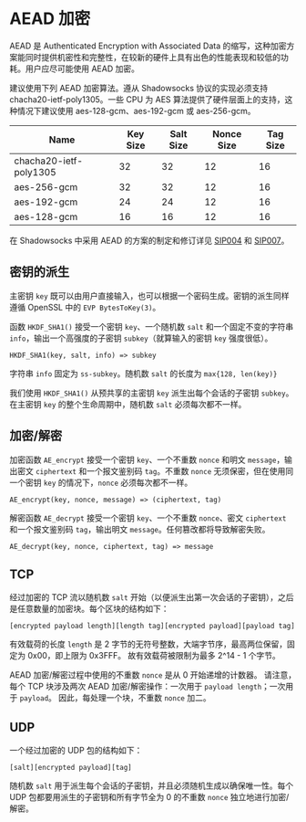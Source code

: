 
# AEAD 加密

AEAD 是 Authenticated Encryption with Associated Data 的缩写，这种加密方案能同时提供机密性和完整性，在较新的硬件上具有出色的性能表现和较低的功耗。用户应尽可能使用 AEAD 加密。

建议使用下列 AEAD 加密算法。遵从 Shadowsocks 协议的实现必须支持 chacha20-ietf-poly1305。一些 CPU 为 AES 算法提供了硬件层面上的支持，这种情况下建议使用 aes-128-gcm、aes-192-gcm 或 aes-256-gcm。

Name | Key Size | Salt Size | Nonce Size | Tag Size
---------------------- | -- | -- | -- | --
chacha20-ietf-poly1305 | 32 | 32 | 12 | 16
aes-256-gcm | 32 | 32 | 12 | 16
aes-192-gcm | 24 | 24 | 12 | 16
aes-128-gcm | 16 | 16 | 12 | 16

在 Shadowsocks 中采用 AEAD 的方案的制定和修订详见 [SIP004](https://github.com/shadowsocks/shadowsocks-org/issues/30) 和 [SIP007](https://github.com/shadowsocks/shadowsocks-org/issues/42)。

## 密钥的派生

主密钥 `key` 既可以由用户直接输入，也可以根据一个密码生成。密钥的派生同样遵循 OpenSSL 中的 `EVP BytesToKey(3)`。

函数 `HKDF_SHA1()` 接受一个密钥 `key`、一个随机数 `salt` 和一个固定不变的字符串 `info`，输出一个高强度的子密钥 `subkey`（就算输入的密钥 `key` 强度很低）。

```
HKDF_SHA1(key, salt, info) => subkey
```

字符串 `info` 固定为 `ss-subkey`。随机数 `salt` 的长度为 `max{128, len(key)}`

我们使用 `HKDF_SHA1()` 从预共享的主密钥 `key` 派生出每个会话的子密钥 `subkey`。在主密钥 `key` 的整个生命周期中，随机数 `salt` 必须每次都不一样。

## 加密/解密

加密函数 `AE_encrypt` 接受一个密钥 `key`、一个不重数 `nonce` 和明文 `message`，输出密文 `ciphertext` 和一个报文鉴别码 `tag`。不重数 `nonce` 无须保密，但在使用同一个密钥 `key` 的情况下，`nonce` 必须每次都不一样。

```
AE_encrypt(key, nonce, message) => (ciphertext, tag)
```

解密函数 `AE_decrypt` 接受一个密钥 `key`、一个不重数 `nonce`、密文 `ciphertext` 和一个报文鉴别码 `tag`，输出明文 `message`。任何篡改都将导致解密失败。

```
AE_decrypt(key, nonce, ciphertext, tag) => message
```

## TCP

经过加密的 TCP 流以随机数 `salt` 开始（以便派生出第一次会话的子密钥），之后是任意数量的加密块。每个区块的结构如下：

```
[encrypted payload length][length tag][encrypted payload][payload tag]
```

有效载荷的长度 `length` 是 2 字节的无符号整数，大端字节序，最高两位保留，固定为 0x00，即上限为 0x3FFF。 故有效载荷被限制为最多 2^14 - 1 个字节。

AEAD 加密/解密过程中使用的不重数 `nonce` 是从 0 开始递增的计数器。 请注意，每个 TCP 块涉及两次 AEAD 加密/解密操作：一次用于 `payload length`；一次用于 `payload`。 因此，每处理一个块，不重数 `nonce` 加二。

## UDP

一个经过加密的 UDP 包的结构如下：

```
[salt][encrypted payload][tag]
```

随机数 `salt` 用于派生每个会话的子密钥，并且必须随机生成以确保唯一性。每个 UDP 包都要用派生的子密钥和所有字节全为 0 的不重数 `nonce` 独立地进行加密/解密。
